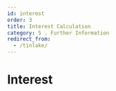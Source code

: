 ```yaml
---
id: interest
order: 3
title: Interest Calculation
category: 5 . Further Information
redirect_from:
  - /tinlake/
---
```


# Interest